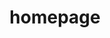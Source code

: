 ---
layout: page
title: homepage
nav: true
nav_order: 1
dropdown: true
children: 
    - title: homepage
      permalink: https://meenrock.github.io/supawatpro/
    - title: divider
---